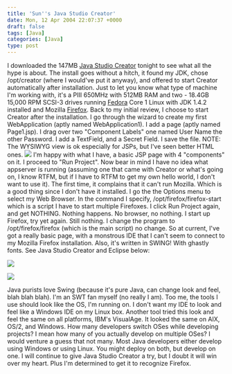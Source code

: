 ```yaml
---
title: 'Sun''s Java Studio Creator'
date: Mon, 12 Apr 2004 22:07:37 +0000
draft: false
tags: [Java]
categories: [Java]
type: post
---
```


I downloaded the 147MB [Java Studio Creator](http://developers.sun.com/prodtech/javatools/jscreator/index.jsp) tonight to see what all the hype is about. The install goes without a hitch, it found my JDK, chose /opt/creator (where I would've put it anyway), and offered to start Creator automatically after installation. Just to let you know what type of machine I'm working with, it's a PIII 650MHz with 512MB RAM and two - 18.4GB 15,000 RPM SCSI-3 drives running [Fedora](http://fedora.redhat.com) Core 1 Linux with JDK 1.4.2 installed and Mozilla [Firefox](http://www.mozilla.org/products/firefox/). Back to my initial review, I choose to start Creator after the installation. I go through the wizard to create my first WebApplication (aptly named WebApplication1). I add a page (aptly named Page1.jsp). I drag over two "Component Labels" one named User Name the other Password. I add a TextField, and a Secret Field. I save the file. NOTE: The WYSIWYG view is ok especially for JSPs, but I've seen better HTML ones. [![](http://jroller.com/resources/jmrodri/jscreator_sml.png)](http://jroller.com/resources/jmrodri/jscreator_fullscreen.png) I'm happy with what I have, a basic JSP page with 4 "components" on it. I proceed to "Run Project". Now bear in mind I have no idea what appserver is running (assuming one that came with Creator or what's going on, I know RTFM, but if I have to RTFM to get my own hello world, I don't want to use it). The first time, it complains that it can't run Mozilla. Which is a good thing since I don't have it installed. I go the the Options menu to select my Web Browser. In the command I specify, /opt/firefox/firefox-start which is a script I have to start multiple Firefoxes. I click Run Project again, and get NOTHING. Nothing happens. No browser, no nothing. I start up Firefox, try yet again. Still nothing. I change the program to /opt/firefox/firefox (which is the main script) no change. So at current, I've got a really basic page, with a monstrous IDE that I can't seem to connect to my Mozilla Firefox installation. Also, it's written in SWING! With ghastly fonts. See Java Studio Creator and Eclipse below:

![](http://jroller.com/resources/jmrodri/jscreator_font.png)

![](http://jroller.com/resources/jmrodri/eclipse_font.png)

Java purists love Swing (because it's pure Java, can change look and feel, blah blah blah). I'm an SWT fan myself (no really I am). Too me, the tools I use should look like the OS, I'm running on. I don't want my IDE to look and feel like a Windows IDE on my Linux box. Another tool tried this look and feel the same on all platforms, IBM's VisualAge. It looked the same on AIX, OS/2, and Windows. How many developers switch OSes while developing projects? I mean how many of you actually develop on multiple OSes? I would venture a guess that not many. Most Java developers either develop using Windows or using Linux. You might deploy on both, but develop on one. I will continue to give Java Studio Creator a try, but I doubt it will win over my heart. Plus I'm determined to get it to recognize Firefox.